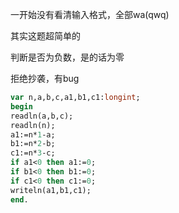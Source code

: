 一开始没有看清输入格式，全部wa(qwq)

其实这题超简单的

判断是否为负数，是的话为零

拒绝抄袭，有bug
```pascal
var n,a,b,c,a1,b1,c1:longint;
begin
readln(a,b,c);
readln(n);
a1:=n*1-a;
b1:=n*2-b;
c1:=n*3-c;
if a1<0 then a1:=0;
if b1<0 then b1:=0;
if c1<0 then c1:=0;
writeln(a1,b1,c1);
end.
```